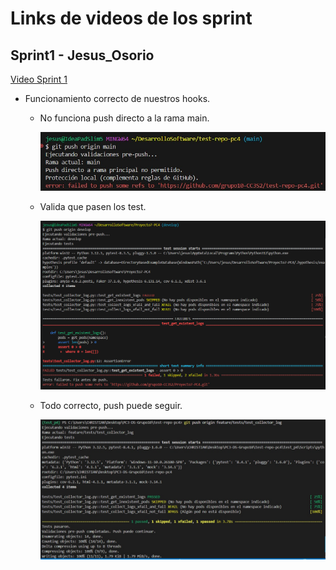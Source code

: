 # Links de videos de los sprint

## Sprint1 - Jesus_Osorio

[Video Sprint 1](https://drive.google.com/file/d/1tIrF-FU1v7B8dVrN-dbGRqnPmfwTTgwl/view?usp=drive_link)

- Funcionamiento correcto de nuestros hooks.

    - No funciona push directo a la rama main.

        ![](/imgs/push.png)

    - Valida que pasen los test.

        ![](/imgs/push-test.png)

    - Todo correcto, push puede seguir.

        ![](/imgs/push-correcto.png)